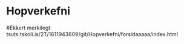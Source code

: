 # Hopverkefni
#Ekkert merkilegt
tsuts.tskoli.is/2T/1611943609/git/Hopverkefni/forsidaaaaa/index.html